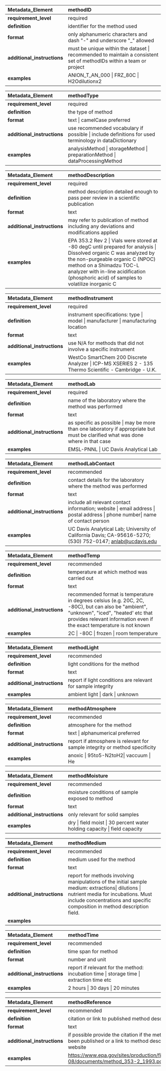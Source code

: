 |Metadata_Element|methodID|
|:----------------------------------------------------|:----------------------------------------------------|
|**requirement_level**|required|
|**definition**|identifier for the method used|
|**format**|only alphanumeric characters and dash  "-" and underscore  "_" allowed|
|**additional_instructions**|must be unique within the dataset &#124; recommended to maintain a consistent set of methodIDs within a team or project|
|**examples**|ANION_T_AN_000 &#124; FRZ_80C &#124; H2Odilutionx2|

|Metadata_Element|methodType|
|:----------------------------------------------------|:----------------------------------------------------|
|**requirement_level**|required|
|**definition**|the type of method |
|**format**|text &#124; camelCase preferred|
|**additional_instructions**|use recommended vocabulary if possible &#124; include definitions for used terminology in dataDictionary|
|**examples**|analysisMethod &#124; storageMethod &#124; preparationMethod &#124; dataProcessingMethod|

|Metadata_Element|methodDescription|
|:----------------------------------------------------|:----------------------------------------------------|
|**requirement_level**|required|
|**definition**|method description detailed enough to pass peer review in a scientific publication|
|**format**|text|
|**additional_instructions**|may refer to publication of method including any deviations and modifications applied|
|**examples**|EPA 353.2 Rev 2 &#124; Vials were stored at -80 degC until prepared for analysis &#124; Dissolved organic C was analyzed by the non-purgeable organic C (NPOC) method on a Shimadzu TOC-L analyzer with in-line acidification (phosphoric acid) of samples to volatilize inorganic C|

|Metadata_Element|methodInstrument|
|:----------------------------------------------------|:----------------------------------------------------|
|**requirement_level**|required|
|**definition**|instrument specifications: type &#124; model &#124; manufacturer &#124; manufacturing location |
|**format**|text|
|**additional_instructions**|use N/A for methods that did not involve a specific instrument|
|**examples**|WestCo SmartChem 200 Discrete Analyzer &#124; ICP-MS XSERIES 2 - 135 Thermo Scientific - Cambridge - U.K.|

|Metadata_Element|methodLab|
|:----------------------------------------------------|:----------------------------------------------------|
|**requirement_level**|required|
|**definition**|name of the laboratory where the method was performed|
|**format**|text|
|**additional_instructions**|as specific as possible &#124; may be more than one laboratory if appropriate but must be clarified what was done where in that case|
|**examples**|EMSL-PNNL &#124; UC Davis Analytical Lab|

|Metadata_Element|methodLabContact|
|:----------------------------------------------------|:----------------------------------------------------|
|**requirement_level**|recommended|
|**definition**|contact details for the laboratory where the method was performed|
|**format**|text|
|**additional_instructions**|include all relevant contact information; website &#124; email address &#124; postal address &#124; phone number&#124; name of contact person|
|**examples**|UC Davis Analytical Lab; University of California Davis; CA-95616-5270; (530) 752-0147; anlab@ucdavis.edu|

|Metadata_Element|methodTemp|
|:----------------------------------------------------|:----------------------------------------------------|
|**requirement_level**|recommended|
|**definition**|temperature at which method was carried out|
|**format**|text | degrees celsius preferred|
|**additional_instructions**|recommended format is temperature in degrees celsius (e.g. 20C, 2C, -80C), but can also be "ambient", "unknown", "iced", "heated' etc that provides relevant information even if the exact temperature is not known|
|**examples**| 2C &#124; -80C &#124; frozen &#124; room temperature|

|Metadata_Element|methodLight|
|:----------------------------------------------------|:----------------------------------------------------|
|**requirement_level**|recommended|
|**definition**|light conditions for the method|
|**format**|text | camelCase preferred|
|**additional_instructions**|report if light conditions are relevant for sample integrity|
|**examples**|ambient light &#124; dark &#124; unknown|

|Metadata_Element|methodAtmosphere|
|:----------------------------------------------------|:----------------------------------------------------|
|**requirement_level**|recommended|
|**definition**|atmosphere for the method|
|**format**|text &#124; alphanumerical preferred|
|**additional_instructions**|report if atmosphere is relevant for sample integrity or method specificity |
|**examples**|anoxic &#124; 95to5-N2toH2&#124; vaccuum &#124; He |

|Metadata_Element|methodMoisture|
|:----------------------------------------------------|:----------------------------------------------------|
|**requirement_level**|recommended|
|**definition**|moisture conditions of sample exposed to method|
|**format**|text|
|**additional_instructions**|only relevant for solid samples|
|**examples**|dry &#124; field moist &#124; 30 percent water holding capacity &#124; field capacity |

|Metadata_Element|methodMedium|
|:----------------------------------------------------|:----------------------------------------------------|
|**requirement_level**|recommended|
|**definition**|medium used for the method|
|**format**|text|
|**additional_instructions**|report for methods involving manipulations of the initial sample medium: extractions&#124; dilutions &#124; nutrient media for incubations. Must include concentrations and specific composition in method description field.|
|**examples**||

|Metadata_Element|methodTime|
|:----------------------------------------------------|:----------------------------------------------------|
|**requirement_level**|recommended|
|**definition**|time span for method|
|**format**|number and unit|
|**additional_instructions**|report if relevant for the method: incubation time &#124; storage time &#124; extraction time etc|
|**examples**|2 hours &#124; 30 days &#124; 20 minutes|

|Metadata_Element|methodReference|
|:----------------------------------------------------|:----------------------------------------------------|
|**requirement_level**|recommended|
|**definition**|citation or link to published method description|
|**format**|text|
|**additional_instructions**|if possible provide the citation if the method has been published or a link to method description website|
|**examples**|https://www.epa.gov/sites/production/files/2015-08/documents/method_353-2_1993.pdf|

